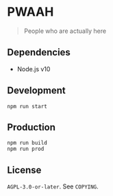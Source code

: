 # PWAAH

> People who are actually here

Dependencies
--------------------

 * Node.js v10

Development
--------------------

```
npm run start
```

Production
--------------------

```
npm run build
npm run prod
```

License
--------------------

`AGPL-3.0-or-later`. See `COPYING`.
